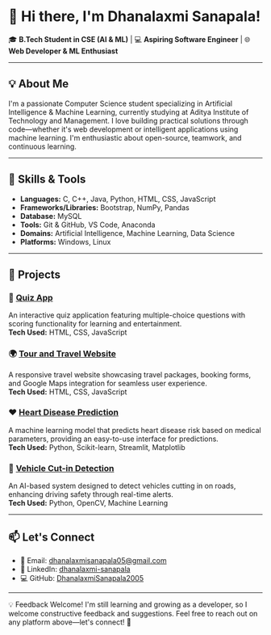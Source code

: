 # 👋 Hi there, I'm Dhanalaxmi Sanapala!

🎓 **B.Tech Student in CSE (AI & ML)** | 💻 **Aspiring Software Engineer** | 🌐 **Web Developer & ML Enthusiast**

---

## 💡 About Me

I'm a passionate Computer Science student specializing in Artificial Intelligence & Machine Learning, currently studying at Aditya Institute of Technology and Management. I love building practical solutions through code—whether it's web development or intelligent applications using machine learning. I'm enthusiastic about open-source, teamwork, and continuous learning.

---

## 🔧 Skills & Tools

- **Languages:** C, C++, Java, Python, HTML, CSS, JavaScript  
- **Frameworks/Libraries:** Bootstrap, NumPy, Pandas  
- **Database:** MySQL  
- **Tools:** Git & GitHub, VS Code, Anaconda  
- **Domains:** Artificial Intelligence, Machine Learning, Data Science  
- **Platforms:** Windows, Linux

---

## 🚀 Projects

### 📝 [Quiz App](https://github.com/DhanalaxmiSanapala2005/Quiz-App)  
An interactive quiz application featuring multiple-choice questions with scoring functionality for learning and entertainment.  
**Tech Used:** HTML, CSS, JavaScript

### 🌍 [Tour and Travel Website](https://github.com/DhanalaxmiSanapala2005/Tour-and-travel-website)  
A responsive travel website showcasing travel packages, booking forms, and Google Maps integration for seamless user experience.  
**Tech Used:** HTML, CSS, JavaScript

### ❤️ [Heart Disease Prediction](https://github.com/DhanalaxmiSanapala2005/Heart-Disease-Prediction)  
A machine learning model that predicts heart disease risk based on medical parameters, providing an easy-to-use interface for predictions.  
**Tech Used:** Python, Scikit-learn, Streamlit, Matplotlib

### 🚗 [Vehicle Cut-in Detection](https://github.com/DhanalaxmiSanapala2005/Vehicle-Cut-in-Detection)  
An AI-based system designed to detect vehicles cutting in on roads, enhancing driving safety through real-time alerts.  
**Tech Used:** Python, OpenCV, Machine Learning

---

## 📫 Let's Connect

- 📧 Email: [dhanalaxmisanapala05@gmail.com](mailto:dhanalaxmisanapala05@gmail.com)  
- 🔗 LinkedIn: [dhanalaxmi-sanapala](https://www.linkedin.com/in/dhanalaxmi-sanapala-2877b9315)  
- 💻 GitHub: [DhanalaxmiSanapala2005](https://github.com/DhanalaxmiSanapala2005)

---
💡 Feedback Welcome!
I'm still learning and growing as a developer, so I welcome constructive feedback and suggestions. Feel free to reach out on any platform above—let's connect! 🚀
